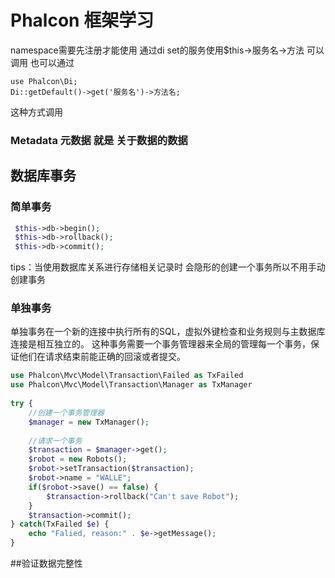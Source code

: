 # Phalcon 框架学习

namespace需要先注册才能使用
通过di set的服务使用$this->服务名->方法 可以调用
也可以通过
```
use Phalcon\Di;
Di::getDefault()->get('服务名')->方法名;
```
这种方式调用
### Metadata 元数据 就是 关于数据的数据
## 数据库事务
### 简单事务
```php
 $this->db->begin();
 $this->db->rollback();
 $this->db->commit();
```    
tips：当使用数据库关系进行存储相关记录时 会隐形的创建一个事务所以不用手动创建事务
### 单独事务
   单独事务在一个新的连接中执行所有的SQL，虚拟外键检查和业务规则与主数据库连接是相互独立的。 这种事务需要一个事务管理器来全局的管理每一个事务，保证他们在请求结束前能正确的回滚或者提交。 
```php
use Phalcon\Mvc\Model\Transaction\Failed as TxFailed
use Phalcon\Mvc\Model\Transaction\Manager as TxManager
    
try {
    //创建一个事务管理器
    $manager = new TxManager();
    
    //请求一个事务
    $transaction = $manager->get();
    $robot = new Robots();
    $robot->setTransaction($transaction);
    $robot->name = "WALLE";
    if($robot->save() == false) {
        $transaction->rollback("Can't save Robot");
    }
    $transaction->commit();
} catch(TxFailed $e) {
    echo "Falied, reason:" . $e->getMessage();
}
```
##验证数据完整性
